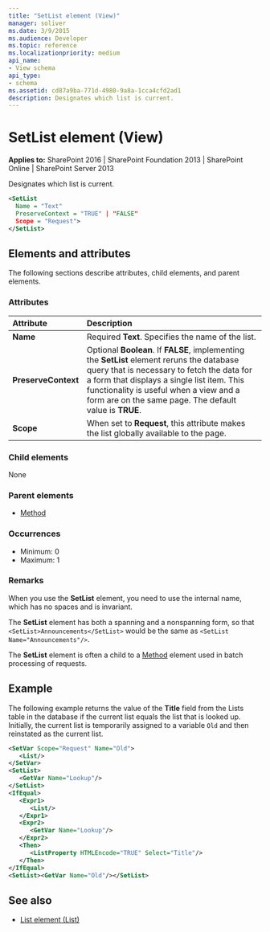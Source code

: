 ```yaml
---
title: "SetList element (View)"
manager: soliver
ms.date: 3/9/2015
ms.audience: Developer
ms.topic: reference
ms.localizationpriority: medium
api_name:
- View schema
api_type:
- schema
ms.assetid: cd87a9ba-771d-4980-9a8a-1cca4cfd2ad1
description: Designates which list is current.
---
```


# SetList element (View)

**Applies to:** SharePoint 2016 | SharePoint Foundation 2013 | SharePoint Online | SharePoint Server 2013

Designates which list is current.

```XML
<SetList
  Name = "Text"
  PreserveContext = "TRUE" | "FALSE"
  Scope = "Request">
</SetList>
```

## Elements and attributes

The following sections describe attributes, child elements, and parent elements.

### Attributes

|**Attribute**|**Description**|
|:-----|:-----|
|**Name** <br/> |Required **Text**. Specifies the name of the list.  <br/> |
|**PreserveContext** <br/> |Optional **Boolean**. If **FALSE**, implementing the **SetList** element reruns the database query that is necessary to fetch the data for a form that displays a single list item. This functionality is useful when a view and a form are on the same page. The default value is **TRUE**.  <br/> |
|**Scope** <br/> |When set to **Request**, this attribute makes the list globally available to the page.  <br/> |

### Child elements

None

### Parent elements

- [Method](method-element-view.md)

### Occurrences

- Minimum: 0
- Maximum: 1

### Remarks

When you use the **SetList** element, you need to use the internal name, which has no spaces and is invariant.

The **SetList** element has both a spanning and a nonspanning form, so that `<SetList>Announcements</SetList>` would be the same as `<SetList Name="Announcements"/>`.

The **SetList** element is often a child to a [Method](method-element-view.md) element used in batch processing of requests.

## Example

The following example returns the value of the **Title** field from the Lists table in the database if the current list equals the list that is looked up. Initially, the current list is temporarily assigned to a variable `Old` and then reinstated as the current list.

```XML
<SetVar Scope="Request" Name="Old">
   <List/>
</SetVar>
<SetList>
   <GetVar Name="Lookup"/>
</SetList>
<IfEqual>
   <Expr1>
      <List/>
   </Expr1>
   <Expr2>
      <GetVar Name="Lookup"/>
   </Expr2>
   <Then>
      <ListProperty HTMLEncode="TRUE" Select="Title"/>
   </Then>
</IfEqual>
<SetList><GetVar Name="Old"/></SetList>
```

## See also

- [List element (List)](list-element-list.md)

